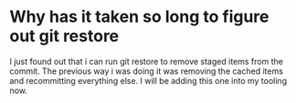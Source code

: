 # Why has it taken so long to figure out git restore

I just found out that i can run git restore to remove staged items from
the commit. The previous way i was doing it was removing the cached
items and recommitting everything else. I will be adding this one into
my tooling now.

